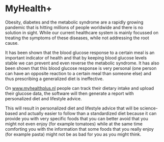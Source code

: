 # MyHealth+
Obesity, diabetes and the metabolic syndrome are a rapidly growing pandemic that is hitting millions of people worldwide and there is no solution in sight. While our current healthcare system is mainly focussed on treating the symptoms of these diseases, while not addressing the root cause.

It has been shown that the blood glucose response to a certain meal is an important indicator of health and that by keeping blood glucose levels stable we can prevent and even reverse the metabolic syndrome. It has also been shown that this blood glucose response is very personal (one person can have an opposite reaction to a certain meal than someone else) and thus prescribing a generalized diet is ineffective.

On <a href="www.myhealthplus.nl">www.myhealthplus.nl</a> people can track their dietary intake and upload their glucose data, the software will then generate a report with personalized diet and lifestyle advice. 

This will result in personalized diet and lifestyle advice that will be science-based and actually easier to follow than a standardized diet because it can provide you with very specific foods that you can better avoid that you might not even enjoy (for example tomatoes) while at the same time comforting you with the information that some foods that you really enjoy (for example pasta) might not be as bad for you as you might think.
